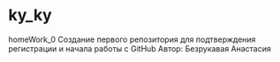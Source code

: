 # ky_ky
homeWork_0
Создание первого репозитория для подтверждения регистрации и начала работы с GitHub
Автор: Безрукавая Анастасия
